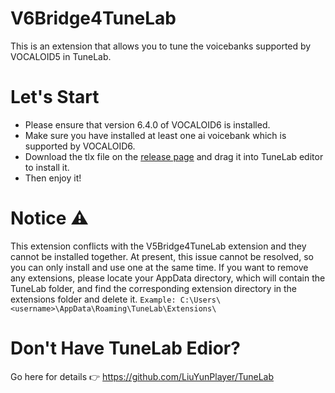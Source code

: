 # V6Bridge4TuneLab
This is an extension that allows you to tune the voicebanks supported by VOCALOID5 in TuneLab.

# Let's Start
- Please ensure that version 6.4.0 of VOCALOID6 is installed.
- Make sure you have installed at least one ai voicebank which is supported by VOCALOID6.
- Download the tlx file on the [release page](https://github.com/Kurokitu/V6Bridge4TuneLab/releases) and drag it into TuneLab editor to install it.
- Then enjoy it!

# Notice ⚠
This extension conflicts with the V5Bridge4TuneLab extension and they cannot be installed together.
At present, this issue cannot be resolved, so you can only install and use one at the same time.
If you want to remove any extensions, please locate your AppData directory, which will contain the TuneLab folder, and find the corresponding extension directory in the extensions folder and delete it.
`Example: C:\Users\<username>\AppData\Roaming\TuneLab\Extensions\`

# Don't Have TuneLab Edior?
Go here for details 👉 https://github.com/LiuYunPlayer/TuneLab

